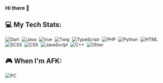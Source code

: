 ### Hi there 👋

## 💻 My Tech Stats:
![Dart](https://img.shields.io/badge/Dart_18.1%-%230175C2.svg?style=for-the-badge&logo=dart&logoColor=white)&nbsp;
![Java](https://img.shields.io/badge/Java_12.2%-%23ED8B00.svg?style=for-the-badge&logo=openjdk&logoColor=white)&nbsp;
![Vue](https://img.shields.io/badge/Vue_11.2%-%2335495e.svg?style=for-the-badge&logo=vuedotjs&logoColor=%234FC08D)&nbsp;
![Twig](https://img.shields.io/badge/Twig_10.9%-%23000000.svg?style=for-the-badge&logo=symfony&logoColor=white)&nbsp;
![TypeScript](https://img.shields.io/badge/TypeScript_10.3%-%23007ACC.svg?style=for-the-badge&logo=javascript&logoColor=white)&nbsp;
![PHP](https://img.shields.io/badge/PHP_8.3%-%23777BB4.svg?style=for-the-badge&logo=php&logoColor=white)&nbsp;
![Python](https://img.shields.io/badge/Python_7.8%-%233670A0.svg?style=for-the-badge&logo=python&logoColor=%23ffdd54)&nbsp;
![HTML](https://img.shields.io/badge/HTML_5.6%-%23E34F26.svg?style=for-the-badge&logo=html5&logoColor=white)&nbsp;
![SCSS](https://img.shields.io/badge/SCSS_5.3%-hotpink.svg?style=for-the-badge&logo=sass&logoColor=white)&nbsp;
![CSS](https://img.shields.io/badge/CSS_3.6%-%231572B6.svg?style=for-the-badge&logo=css3&logoColor=white)&nbsp;
![JavaScript](https://img.shields.io/badge/JavaScript_3.4%-%23323330.svg?style=for-the-badge&logo=javascript&logoColor=%23F7DF1E)&nbsp;
![C++](https://img.shields.io/badge/C++_2.5%-%2300599C.svg?style=for-the-badge&logo=cplusplus&logoColor=white)&nbsp;
![Other](https://img.shields.io/badge/Other_1%-%232A2F3D.svg?style=for-the-badge&logo=null&logoColor=null)&nbsp;

## 🎮 When I'm AFK:

![PC](https://img.shields.io/badge/PC%20-%23556DB3?style=for-the-badge&logo=pcgamingwiki&logoColor=white) &nbsp;

<!--
**Pelagoss/Pelagoss** is a ✨ _special_ ✨ repository because its `README.md` (this file) appears on your GitHub profile.

Here are some ideas to get you started:

- 🔭 I’m currently working on ...
- 🌱 I’m currently learning ...
- 👯 I’m looking to collaborate on ...
- 🤔 I’m looking for help with ...
- 💬 Ask me about ...
- 📫 How to reach me: ...
- 😄 Pronouns: ...
- ⚡ Fun fact: ...
-->
